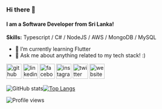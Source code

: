### Hi there 👋
#### I am a Software Developer from Sri Lanka!

**Skills:** Typescript / C# / NodeJS / AWS / MongoDB / MySQL

- 🌱 I’m currently learning Flutter 
- 💬 Ask me about anything related to my tech stack! :) 

[<img src='https://cdn.jsdelivr.net/npm/simple-icons@3.0.1/icons/github.svg' alt='github' height='40'>](https://github.com/ishanka25)  [<img src='https://cdn.jsdelivr.net/npm/simple-icons@3.0.1/icons/linkedin.svg' alt='linkedin' height='40'>](https://www.linkedin.com/in/ishanka-ranatunga/)  [<img src='https://cdn.jsdelivr.net/npm/simple-icons@3.0.1/icons/facebook.svg' alt='facebook' height='40'>](https://www.facebook.com/i.ranatunga)  [<img src='https://cdn.jsdelivr.net/npm/simple-icons@3.0.1/icons/instagram.svg' alt='instagram' height='40'>](https://www.instagram.com/ishanka_ranatunga/)  [<img src='https://cdn.jsdelivr.net/npm/simple-icons@3.0.1/icons/twitter.svg' alt='twitter' height='40'>](https://twitter.com/ishanka25)  [<img src='https://cdn.jsdelivr.net/npm/simple-icons@3.0.1/icons/icloud.svg' alt='website' height='40'>](https://www.ishanka.me)  

![GitHub stats](https://github-readme-stats.vercel.app/api?username=ishanka25&show_icons=true&count_private=true&theme=vision-friendly-dark&hide_border=true&title_color=5194F0&bg_color=0D1117)[![Top Langs](https://github-readme-stats.vercel.app/api/top-langs/?username=ishanka25&theme=vision-friendly-dark&hide_border=true&title_color=5194F0&show_icons=true&count_private=true&layout=compact&bg_color=0D1117)](https://github.com/anuraghazra/github-readme-stats)

![Profile views](https://gpvc.arturio.dev/ishanka25)  
